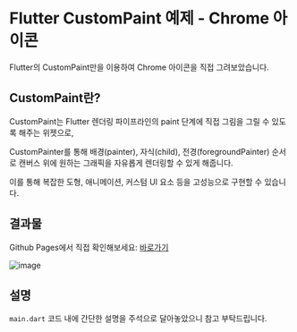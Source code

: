 # Flutter CustomPaint 예제 - Chrome 아이콘

Flutter의 CustomPaint만을 이용하여 Chrome 아이콘을 직접 그려보았습니다.

## CustomPaint란?

CustomPaint는 Flutter 렌더링 파이프라인의 paint 단계에 직접 그림을 그릴 수 있도록 해주는 위젯으로, 

CustomPainter를 통해 배경(painter), 자식(child), 전경(foregroundPainter) 순서로 캔버스 위에 원하는 그래픽을 자유롭게 렌더링할 수 있게 해줍니다. 

이를 통해 복잡한 도형, 애니메이션, 커스텀 UI 요소 등을 고성능으로 구현할 수 있습니다.

## 결과물

Github Pages에서 직접 확인해보세요: [바로가기](https://kjm0202.github.io/custompaint_example_chrome/)

![image](https://github.com/user-attachments/assets/7e40e4fe-aae4-41ab-9ad3-1c39da3f27ce)

## 설명

`main.dart` 코드 내에 간단한 설명을 주석으로 달아놓았으니 참고 부탁드립니다.
